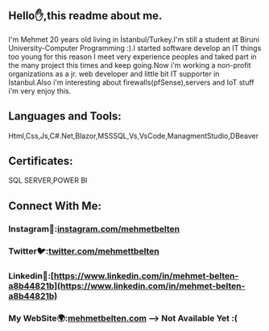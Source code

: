 ## Hello✋,this readme about me.
I'm Mehmet 20 years old living in İstanbul/Turkey.I'm still a student at Biruni University-Computer Programming :).I started software develop an IT things too young for this reason I meet very experience peoples and taked part in the  many project this times and keep going.Now i'm working a non-profit organizations as a jr. web developer and little bit IT supporter in İstanbul.Also i'm interesting about firewalls(pfSense),servers and IoT stuff i'm very enjoy this.

## Languages and Tools:
Html,Css,Js,C#.Net,Blazor,MSSSQL,Vs,VsCode,ManagmentStudio,DBeaver

## Certificates:
SQL SERVER,POWER BI

## Connect With Me:
### Instagram📱:[instagram.com/mehmetbelten](instagram.com/mehmetbelten)
### Twitter🐦:[twitter.com/mehmettbelten](twitter.com/mehmettbelten)
### Linkedin💼:[https://www.linkedin.com/in/mehmet-belten-a8b44821b](https://www.linkedin.com/in/mehmet-belten-a8b44821b)
### My WebSite🌍:[mehmetbelten.com](mehmetbelten.com) --> Not Available Yet :(
